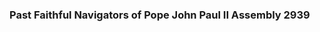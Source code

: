 <h3>Past Faithful Navigators of Pope John Paul II Assembly 2939</h3>
<table  style="border: 1px solid black>
               <tr><td>
<table>
<tr><td>2019-2020 <td>Victor Jimenez
<tr><td>2018-2019 <td>Victor Jimenez
<tr><td>2017-2018 <td>Herbert J Duvernay
<tr><td>2016-2017 <td>Luis Aguilar
<tr><td>2015-2016 <td>Luis Aguilar
<tr><td>2014-2015<td>
<tr><td>2013-2014<td>
<tr><td>2012-2013<td>
<tr><td>2011-2012<td>
<tr><td>2010-2011<td>
<tr><td>2009-2009<td>
               </table>
               <td><img src="../assets/img/past.jpg">

